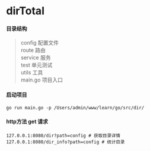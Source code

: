 # dirTotal

#### 目录结构
> config 配置文件  
> route 路由  
> service 服务  
> test 单元测试  
> utils 工具  
> main.go 项目入口  

#### 启动项目
`
go run main.go -p /Users/admin/www/learn/go/src/dir/
`
#### http方法 get 请求
```
127.0.0.1:8080/dir?path=config # 获取目录详情
127.0.0.1:8080/dir_info?path=config # 统计目录
```
